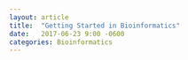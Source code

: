 ```yaml
---
layout: article
title:  "Getting Started in Bioinformatics"
date:   2017-06-23 9:00 -0600
categories: Bioinformatics
---
```

